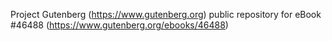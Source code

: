 Project Gutenberg (https://www.gutenberg.org) public repository for eBook #46488 (https://www.gutenberg.org/ebooks/46488)
